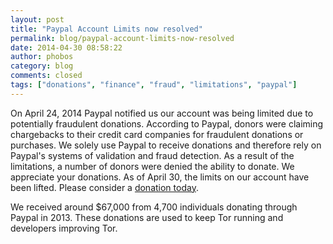 ```yaml
---
layout: post
title: "Paypal Account Limits now resolved"
permalink: blog/paypal-account-limits-now-resolved
date: 2014-04-30 08:58:22
author: phobos
category: blog
comments: closed
tags: ["donations", "finance", "fraud", "limitations", "paypal"]
---
```


On April 24, 2014 Paypal notified us our account was being limited due to potentially fraudulent donations. According to Paypal, donors were claiming chargebacks to their credit card companies for fraudulent donations or purchases. We solely use Paypal to receive donations and therefore rely on Paypal's systems of validation and fraud detection. As a result of the limitations, a number of donors were denied the ability to donate. We appreciate your donations. As of April 30, the limits on our account have been lifted. Please consider a [donation today](https://www.torproject.org/donate/donate.html.en).

We received around \$67,000 from 4,700 individuals donating through Paypal in 2013. These donations are used to keep Tor running and developers improving Tor.
